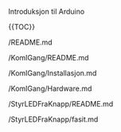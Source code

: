 Introduksjon til Arduino

{{TOC}}

/README.md

/KomIGang/README.md

/KomIGang/Installasjon.md

/KomIGang/Hardware.md

/StyrLEDFraKnapp/README.md

/StyrLEDFraKnapp/fasit.md